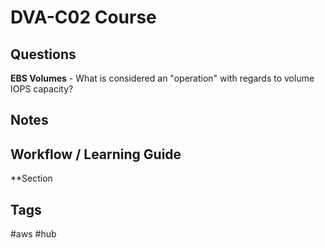# DVA-C02 Course 

## Questions
**EBS Volumes** - What is considered an "operation" with regards to volume IOPS capacity? 

## Notes


## Workflow / Learning Guide
**Section

## Tags
#aws #hub
